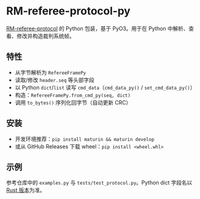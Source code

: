 # RM-referee-protocol-py

[RM-referee-protocol](https://github.com/EzekielDaun/rm-referee-protocol) 的 Python 包装，基于 PyO3。用于在 Python 中解析、查看、修改并构造裁判系统帧。

## 特性

- 从字节解析为 `RefereeFramePy`
- 读取/修改 `header.seq` 等头部字段
- 以 Python `dict`/`list` 读写 `cmd_data`（`cmd_data_py()` / `set_cmd_data_py()`）
- 构造：`RefereeFramePy.from_cmd_py(seq, dict)`
- 调用 `to_bytes()` 序列化回字节（自动更新 CRC）

## 安装

- 开发环境推荐：`pip install maturin && maturin develop`
- 或从 GitHub Releases 下载 wheel：`pip install <wheel.whl>`

## 示例

参考仓库中的 `examples.py` 与 `tests/test_protocol.py`。Python dict 字段名以 [Rust 版本](https://github.com/EzekielDaun/rm-referee-protocol)为准。
